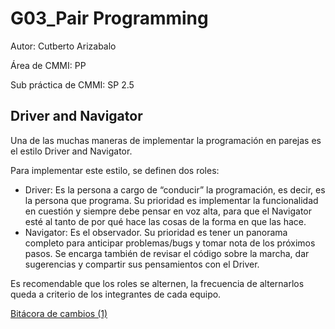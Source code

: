 # G03_Pair Programming

Autor: Cutberto Arizabalo

Área de CMMI: PP

Sub práctica de CMMI: SP 2.5

## Driver and Navigator

Una de las muchas maneras de implementar la programación en parejas es el estilo Driver and Navigator. 

Para implementar este estilo, se definen dos roles: 

- Driver: Es la persona a cargo de “conducir” la programación, es decir, es la persona que programa. Su prioridad es implementar la funcionalidad en cuestión y siempre debe pensar en voz alta, para que el Navigator esté al tanto de por qué hace las cosas de la forma en que las hace.
- Navigator: Es el observador. Su prioridad es tener un panorama completo para anticipar problemas/bugs y tomar nota de los próximos pasos. Se encarga también de revisar el código sobre la marcha, dar sugerencias y compartir sus pensamientos con el Driver.

Es recomendable que los roles se alternen, la frecuencia de alternarlos queda a criterio de los integrantes de cada equipo.

[Bitácora de cambios (1)](G03_Pair%20Programming%20082432fd59c346259eddeb22a2abea34/Bita%CC%81cora%20de%20cambios%20(1)%208412d2a998e0446183f904b37aadb975.csv)